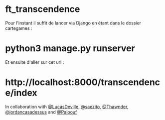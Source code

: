 # ft_transcendence

Pour l'instant il suffit de lancer via Django en étant dans le dossier cartegames :
# python3 manage.py runserver

Et ensuite d'aller sur cet url :
# http://localhost:8000/transcendence/index

In collaboration with [@LucasDeville](https://github.com/LucasDeville), [@saezito](https://github.com/SAEZITO), [@Thawnder](https://github.com/Thawnder), [@jordancasadessus](https://github.com/jordancasadessus) and [@Paloouf](https://github.com/Paloouf)